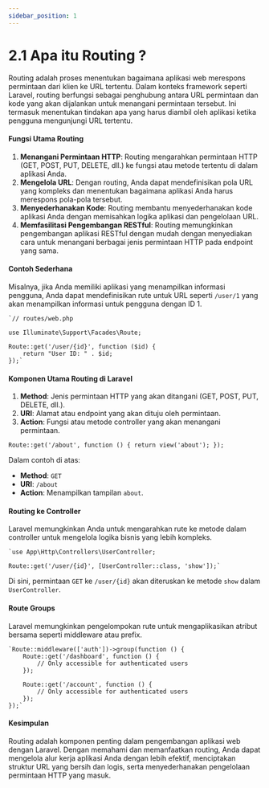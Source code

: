```yaml
---
sidebar_position: 1
---
```


# 2.1 Apa itu Routing ?

Routing adalah proses menentukan bagaimana aplikasi web merespons permintaan dari klien ke URL tertentu. Dalam konteks framework seperti Laravel, routing berfungsi sebagai penghubung antara URL permintaan dan kode yang akan dijalankan untuk menangani permintaan tersebut. Ini termasuk menentukan tindakan apa yang harus diambil oleh aplikasi ketika pengguna mengunjungi URL tertentu.


#### Fungsi Utama Routing

1.  **Menangani Permintaan HTTP**: Routing mengarahkan permintaan HTTP (GET, POST, PUT, DELETE, dll.) ke fungsi atau metode tertentu di dalam aplikasi Anda.
2.  **Mengelola URL**: Dengan routing, Anda dapat mendefinisikan pola URL yang kompleks dan menentukan bagaimana aplikasi Anda harus merespons pola-pola tersebut.
3.  **Menyederhanakan Kode**: Routing membantu menyederhanakan kode aplikasi Anda dengan memisahkan logika aplikasi dan pengelolaan URL.
4.  **Memfasilitasi Pengembangan RESTful**: Routing memungkinkan pengembangan aplikasi RESTful dengan mudah dengan menyediakan cara untuk menangani berbagai jenis permintaan HTTP pada endpoint yang sama.

#### Contoh Sederhana

Misalnya, jika Anda memiliki aplikasi yang menampilkan informasi pengguna, Anda dapat mendefinisikan rute untuk URL seperti `/user/1` yang akan menampilkan informasi untuk pengguna dengan ID 1.

```
`// routes/web.php

use Illuminate\Support\Facades\Route;

Route::get('/user/{id}', function ($id) {
    return "User ID: " . $id;
});` 
```
#### Komponen Utama Routing di Laravel

1.  **Method**: Jenis permintaan HTTP yang akan ditangani (GET, POST, PUT, DELETE, dll.).
2.  **URI**: Alamat atau endpoint yang akan dituju oleh permintaan.
3.  **Action**: Fungsi atau metode controller yang akan menangani permintaan.

`Route::get('/about', function () {
    return view('about');
});` 

Dalam contoh di atas:

-   **Method**: `GET`
-   **URI**: `/about`
-   **Action**: Menampilkan tampilan `about`.

#### Routing ke Controller

Laravel memungkinkan Anda untuk mengarahkan rute ke metode dalam controller untuk mengelola logika bisnis yang lebih kompleks.
```
`use App\Http\Controllers\UserController;

Route::get('/user/{id}', [UserController::class, 'show']);` 
```
Di sini, permintaan `GET` ke `/user/{id}` akan diteruskan ke metode `show` dalam `UserController`.

#### Route Groups

Laravel memungkinkan pengelompokan rute untuk mengaplikasikan atribut bersama seperti middleware atau prefix.


```
`Route::middleware(['auth'])->group(function () {
    Route::get('/dashboard', function () {
        // Only accessible for authenticated users
    });

    Route::get('/account', function () {
        // Only accessible for authenticated users
    });
});` 
```
#### Kesimpulan

Routing adalah komponen penting dalam pengembangan aplikasi web dengan Laravel. Dengan memahami dan memanfaatkan routing, Anda dapat mengelola alur kerja aplikasi Anda dengan lebih efektif, menciptakan struktur URL yang bersih dan logis, serta menyederhanakan pengelolaan permintaan HTTP yang masuk.
